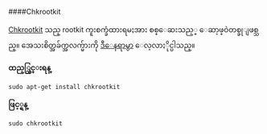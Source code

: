 ####Chkrootkit

[Chkrootkit](http://www.chkrootkit.org/README) သည္ rootkit ကူးစက္ခံထားရမႈအား စစ္ေဆးသည့္ ေဆာ့ဖ္ဝဲတစ္ခုျဖစ္သည္။ အေသးစိတ္အခ်က္အလက္မ်ားကို [ဒီေနရာမွာ](http://www.chkrootkit.org/) ေလ့လာႏိုင္ပါသည္။

**ထည့္သြင္းရန္**

	sudo apt-get install chkrootkit

**ဖြင့္ရန္**

	sudo chkrootkit

